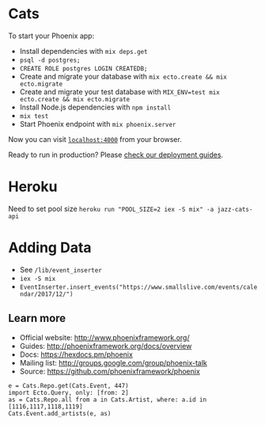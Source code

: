 # Cats

To start your Phoenix app:

  * Install dependencies with `mix deps.get`
  * `psql -d postgres;`
  * `CREATE ROLE postgres LOGIN CREATEDB;`
  * Create and migrate your database with `mix ecto.create && mix ecto.migrate`
  * Create and migrate your test database with `MIX_ENV=test mix ecto.create && mix ecto.migrate`
  * Install Node.js dependencies with `npm install`
  * `mix test`
  * Start Phoenix endpoint with `mix phoenix.server`

Now you can visit [`localhost:4000`](http://localhost:4000) from your browser.

Ready to run in production? Please [check our deployment guides](http://www.phoenixframework.org/docs/deployment).

# Heroku

Need to set pool size
`heroku run "POOL_SIZE=2 iex -S mix" -a jazz-cats-api`

# Adding Data

 * See `/lib/event_inserter`
 * `iex -S mix`
 * `EventInserter.insert_events("https://www.smallslive.com/events/calendar/2017/12/")`

## Learn more

  * Official website: http://www.phoenixframework.org/
  * Guides: http://phoenixframework.org/docs/overview
  * Docs: https://hexdocs.pm/phoenix
  * Mailing list: http://groups.google.com/group/phoenix-talk
  * Source: https://github.com/phoenixframework/phoenix


```
e = Cats.Repo.get(Cats.Event, 447)
import Ecto.Query, only: [from: 2]
as = Cats.Repo.all from a in Cats.Artist, where: a.id in [1116,1117,1118,1119]
Cats.Event.add_artists(e, as)
```